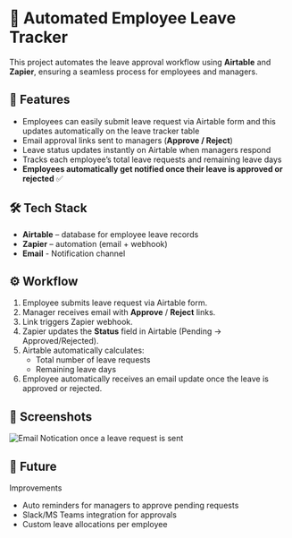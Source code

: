 # 🏢 Automated Employee Leave Tracker

This project automates the leave approval workflow using **Airtable** and **Zapier**, ensuring a seamless process for employees and managers.

## 🚀 Features
- Employees can easily submit leave request via Airtable form  and this updates automatically on the leave tracker table
- Email approval links sent to managers (**Approve / Reject**)  
- Leave status updates instantly on Airtable when managers respond
- Tracks each employee’s total leave requests and remaining leave days
- **Employees automatically get notified once their leave is approved or rejected** ✅

## 🛠️ Tech Stack
- **Airtable** – database for employee leave records  
- **Zapier** – automation (email + webhook)
- **Email** - Notification channel

## ⚙️ Workflow
1. Employee submits leave request via Airtable form.  
2. Manager receives email with **Approve** / **Reject** links.  
3. Link triggers Zapier webhook.  
4. Zapier updates the **Status** field in Airtable (Pending → Approved/Rejected).  
5. Airtable automatically calculates:  
   - Total number of leave requests  
   - Remaining leave days  
6. Employee automatically receives an email update once the leave is approved or rejected.  


## 📸 Screenshots
![Email Notication once a leave request is sent](https://github.com/user-attachments/assets/c4c5714a-529e-414c-915e-0ec507313cc6)

## 🔮 Future
 Improvements
- Auto reminders for managers to approve pending requests  
- Slack/MS Teams integration for approvals  
- Custom leave allocations per employee  
